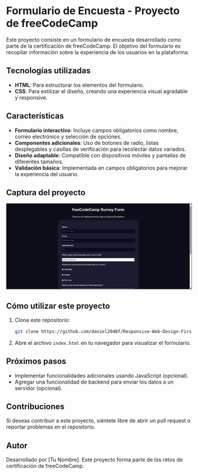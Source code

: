 
# Formulario de Encuesta - Proyecto de freeCodeCamp

Este proyecto consiste en un formulario de encuesta desarrollado como parte de la certificación de freeCodeCamp. El objetivo del formulario es recopilar información sobre la experiencia de los usuarios en la plataforma.

## Tecnologías utilizadas

- **HTML**: Para estructurar los elementos del formulario.
- **CSS**: Para estilizar el diseño, creando una experiencia visual agradable y responsive.

## Características

- **Formulario interactivo**: Incluye campos obligatorios como nombre, correo electrónico y selección de opciones.
- **Componentes adicionales**: Uso de botones de radio, listas desplegables y casillas de verificación para recolectar datos variados.
- **Diseño adaptable**: Compatible con dispositivos móviles y pantallas de diferentes tamaños.
- **Validación básica**: Implementada en campos obligatorios para mejorar la experiencia del usuario.

## Captura del proyecto

![Captura de pantalla del formulario](WebSiteCapture.png)

## Cómo utilizar este proyecto

1. Clona este repositorio:
   ```bash
   git clone https://github.com/daniel2048f/Responsive-Web-Design-First-Project-Free-Code-Camp
   ```
2. Abre el archivo `index.html` en tu navegador para visualizar el formulario.

## Próximos pasos

- Implementar funcionalidades adicionales usando JavaScript (opcional).
- Agregar una funcionalidad de backend para enviar los datos a un servidor (opcional).

## Contribuciones

Si deseas contribuir a este proyecto, siéntete libre de abrir un pull request o reportar problemas en el repositorio.

## Autor

Desarrollado por [Tu Nombre]. Este proyecto forma parte de los retos de certificación de freeCodeCamp.
